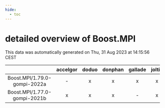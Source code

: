 ```yaml
---
hide:
  - toc
---
```


detailed overview of Boost.MPI
==============================


This data was automatically generated on Thu, 31 Aug 2023 at 14:15:56 CEST  

| |accelgor|doduo|donphan|gallade|joltik|skitty|swalot|victini|
| :---: | :---: | :---: | :---: | :---: | :---: | :---: | :---: | :---: |
|Boost.MPI/1.79.0-gompi-2022a|-|x|x|x|x|x|x|x|
|Boost.MPI/1.77.0-gompi-2021b|x|x|x|-|x|x|x|x|
